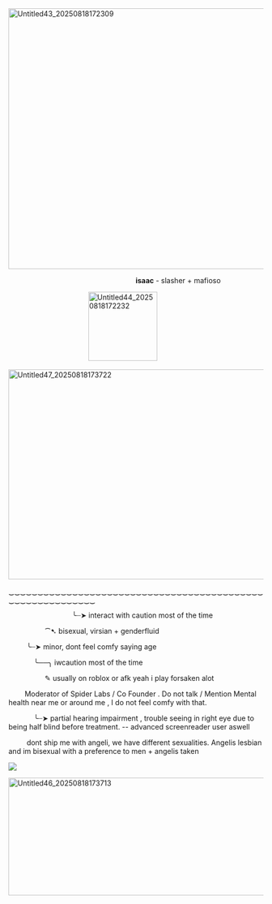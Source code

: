 <img width="1200" height="514" alt="Untitled43_20250818172309" src="https://github.com/user-attachments/assets/105c6596-e877-4b3f-b65d-ca8c7dcd9292" />


 &emsp; &emsp; &emsp; &emsp; &emsp; &emsp; &emsp; &emsp; &emsp; &emsp; &emsp; &emsp; &emsp; &emsp; **isaac** - slasher + mafioso

  &emsp; &emsp; &emsp; &emsp; &emsp; &emsp; &emsp; &emsp; &emsp;<img width="136" height="136" alt="Untitled44_20250818172232" src="https://github.com/user-attachments/assets/6d3795da-eda9-4c77-bf45-81b11b92b87d" />

<img width="1200" height="414" alt="Untitled47_20250818173722" src="https://github.com/user-attachments/assets/479822c7-f3cc-4533-af6a-d7995715a03d" />

  ‿‿‿‿‿‿‿‿‿‿‿‿‿‿‿‿‿‿‿‿‿‿‿‿‿‿‿‿‿‿‿‿‿‿‿‿‿‿‿‿‿‿‿‿‿‿‿‿‿‿‿‿‿‿‿‿‿‿‿


  &emsp; &emsp; &emsp; &emsp; &emsp; &emsp; &emsp; ╰┈➤ interact with caution most of the time

   &emsp; &emsp; &emsp; &emsp; ⁀➷ bisexual, virsian + genderfluid

 &emsp;  &emsp; ╰┈➤ minor, dont feel comfy saying age
 
  &emsp; &emsp; &emsp;╰──╮ iwcaution most of the time

   &emsp; &emsp; &emsp; &emsp; ✎ usually on roblox or afk yeah i play forsaken alot

&emsp;&emsp; Moderator of Spider Labs / Co Founder . Do not talk / Mention Mental health near me or around me , I do not feel comfy with that.

&emsp; &emsp; &emsp;╰┈➤ partial hearing impairment , trouble seeing in right eye due to being half blind before treatment. -- advanced screenreader user aswell

&emsp; &emsp; dont ship me with angeli, we have different sexualities. Angelis lesbian and im bisexual with a preference to men + angelis taken

![](https://komarev.com/ghpvc/?username=ELLERN4TE&color=000000&label=catfished-users&style=for-the-badge)

<img width="1200" height="232" alt="Untitled46_20250818173713" src="https://github.com/user-attachments/assets/34b0c949-cd7b-4502-b630-bc40cb4967eb" />

